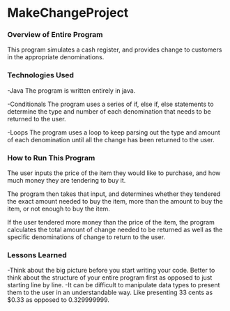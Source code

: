 # MakeChangeProject

### Overview of Entire Program

This program simulates a cash register, and provides change to customers in the appropriate denominations.

### Technologies Used

-Java
The program is written entirely in java.

-Conditionals
The program uses a series of if, else if, else statements to determine the type and number of each denomination that needs to be returned to the user.

-Loops
The program uses a loop to keep parsing out the type and amount of each denomination until all the change has been returned to the user.

### How to Run This Program
The user inputs the price of the item they would like to purchase, and how much money they are tendering to buy it.

The program then takes that input, and determines whether they tendered the exact amount needed to buy the item, more than the amount to buy the item, or not enough to buy the item.

If the user tendered more money than the price of the item, the program calculates the total amount of change needed to be returned as well as the specific denominations of change to return to the user.

### Lessons Learned
-Think about the big picture before you start writing your code. Better to think about the structure of your entire program first as opposed to just starting line by line.
-It can be difficult to manipulate data types to present them to the user in an understandable way. Like presenting 33 cents as $0.33 as opposed to 0.329999999.
